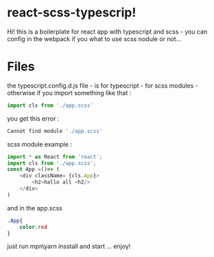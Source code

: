 # react-scss-typescrip!

Hi! this is a boilerplate for react app with typescript and scss - you can config in the webpack if you what to use scss nodule or not...


# Files
the typescript.config.d.js file - is for typescript - for scss modules - otherwise if you import something like that : 
```javascript
import cls from './app.scss' 
```
you get this error : 
```javascript
Cannot find module './app.scss'
```
scss module example :
```javascript
import * as React from 'react';
import cls from './app.scss';
const App =()=> (
	<div className= {cls.App}>
		<h2>hallo all <h2/>
	</div>
)
```
and in the app.scss 
```css
.App{
	color:red
}
```
just run mpn\yarn insstall and start ... 
enjoy!
